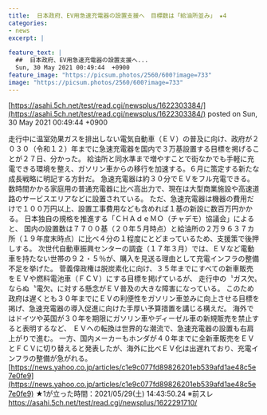```yaml
---
title:  日本政府、EV用急速充電器の設置支援へ　目標数は「給油所並み」 ★4  
categories:
- news
excerpt: |
  
feature_text: |
  ##  日本政府、EV用急速充電器の設置支援へ...
  Sun, 30 May 2021 00:49:44  +0900
feature_image: "https://picsum.photos/2560/600?image=733"
image: "https://picsum.photos/2560/600?image=733"
---
```


[https://asahi.5ch.net/test/read.cgi/newsplus/1622303384/](https://asahi.5ch.net/test/read.cgi/newsplus/1622303384/)
posted on Sun, 30 May 2021 00:49:44  +0900

<!--more-->

走行中に温室効果ガスを排出しない電気自動車（ＥＶ）の普及に向け、政府が２０３０（令和１２）年までに急速充電器を国内で３万基設置する目標を掲げることが２７日、分かった。 給油所と同水準まで増やすことで街なかでも手軽に充電できる環境を整え、ガソリン車からの移行を加速する。６月に策定する新たな成長戦略に明記する方針だ。 急速充電器は約３０分でＥＶをフル充電できる。数時間かかる家庭用の普通充電器に比べ高出力で、現在は大型商業施設や高速道路のサービスエリアなどに設置されている。 ただ、急速充電器は機器の費用だけで１００万円以上、設置工事費用なども含めれば１基の新設に数百万円かかる。 日本独自の規格を推進する「ＣＨＡｄｅＭＯ（チャデモ）協議会」によると、 国内の設置数は７７００基（２０年５月時点）と給油所の２万９６３７カ所（１９年度末時点）に比べ４分の１程度にとどまっているため、支援策で後押しする。 次世代自動車振興センターの調査（１７年３月）では、ＥＶなど電動車を持たない世帯の９２・５％が、購入を見送る理由として充電インフラの整備不足を挙げた。 菅義偉政権は脱炭素化に向け、３５年までにすべての新車販売をＥＶや燃料電池車（ＦＣＶ）にする目標を掲げているが、 走行中の〝ガス欠〟ならぬ〝電欠〟に対する懸念がＥＶ普及の大きな障害になっている。 このため政府は遅くとも３０年までにＥＶの利便性をガソリン車並みに向上させる目標を掲げ、急速充電器の導入促進に向けた手厚い予算措置を講じる構えだ。 海外ではドイツや英国が３０年を期限にガソリン車やディーゼル車の新規販売を禁止すると表明するなど、 ＥＶへの転換は世界的な潮流で、急速充電器の設置も右肩上がりで進む。 一方、国内メーカーもホンダが４０年までに全新車販売をＥＶとＦＣＶに切り替えると発表したが、海外に比べＥＶ化は出遅れており、充電インフラの整備が急がれる。 [https://news.yahoo.co.jp/articles/c1e9c077fd89826201eb539afd1ae48c5e7e0fe9](https://news.yahoo.co.jp/articles/c1e9c077fd89826201eb539afd1ae48c5e7e0fe9) ★1が立った時間：2021/05/29(土) 14:43:50.24 ※前スレ https://asahi.5ch.net/test/read.cgi/newsplus/1622291710/
